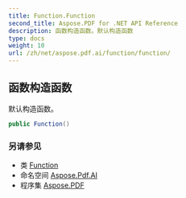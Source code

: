 ```yaml
---
title: Function.Function
second_title: Aspose.PDF for .NET API Reference
description: 函数构造函数。默认构造函数
type: docs
weight: 10
url: /zh/net/aspose.pdf.ai/function/function/
---
```

## 函数构造函数

默认构造函数。

```csharp
public Function()
```

### 另请参见

* 类 [Function](../)
* 命名空间 [Aspose.Pdf.AI](../../../aspose.pdf.ai/)
* 程序集 [Aspose.PDF](../../../)